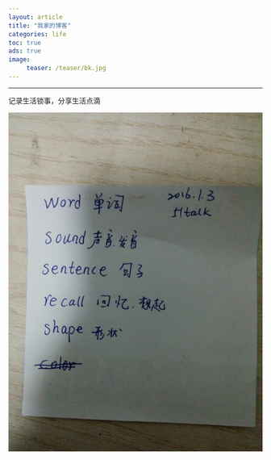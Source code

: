 ```yaml
---
layout: article
title: "我家的博客"
categories: life
toc: true
ads: true
image:
     teaser: /teaser/bk.jpg
---
```


---

记录生活锁事，分享生活点滴

![1](https://github.com/storage201602/storage201602/blob/master/myhome2016/_posts/life/2016-02-04-1646life.md/0203_35.jpg?raw=true)